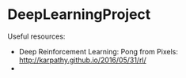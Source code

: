# DeepLearningProject
Useful resources:
* Deep Reinforcement Learning: Pong from Pixels: http://karpathy.github.io/2016/05/31/rl/
* 
